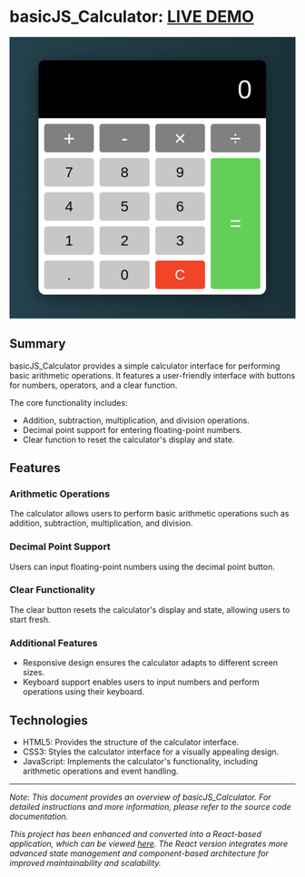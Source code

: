 # basicJS_Calculator: [LIVE DEMO](https://shcoobz.github.io/basicJS_calculator/)

![basicJS_Calculator](img/basicJS_calculator.png)

## Summary

basicJS_Calculator provides a simple calculator interface for performing basic arithmetic operations. It features a user-friendly interface with buttons for numbers, operators, and a clear function.

The core functionality includes:

- Addition, subtraction, multiplication, and division operations.
- Decimal point support for entering floating-point numbers.
- Clear function to reset the calculator's display and state.

## Features

### Arithmetic Operations

The calculator allows users to perform basic arithmetic operations such as addition, subtraction, multiplication, and division.

### Decimal Point Support

Users can input floating-point numbers using the decimal point button.

### Clear Functionality

The clear button resets the calculator's display and state, allowing users to start fresh.

### Additional Features

- Responsive design ensures the calculator adapts to different screen sizes.
- Keyboard support enables users to input numbers and perform operations using their keyboard.

## Technologies

- HTML5: Provides the structure of the calculator interface.
- CSS3: Styles the calculator interface for a visually appealing design.
- JavaScript: Implements the calculator's functionality, including arithmetic operations and event handling.

---

_Note: This document provides an overview of basicJS_Calculator. For detailed instructions and more information, please refer to the source code documentation._

_This project has been enhanced and converted into a React-based application, which can be viewed [here](https://github.com/Shcoobz/react_calculator/). The React version integrates more advanced state management and component-based architecture for improved maintainability and scalability._

